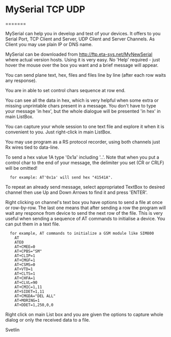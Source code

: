 
# MySerial TCP UDP
=======

   MySerial can help you in develop and test of your devices. It offers to you Serial Port, TCP Client and Server, UDP Client and Server Channels. As Client you may use plain IP or DNS name.
   
   MySerial can be downloaded from http://ftp.eta-sys.net/MyNewSerial where actual version hosts. Using it is very easy. No 'Help' required - just hover the mouse over the box you want and a brief message will appear.
   
   You can send plane text, hex, files and files line by line (after each row waits any response). 
   
   You are in able to set control chars sequence at row end.
   
   You can see all the data in hex, which is very helpful when some extra or missing unprintable chars present in a message. You don't have to type your message 'in hex', but the whole dialogue will be presented 'in hex' in main ListBox.
   
   You can capture your whole session to one text file and explore it when it is convenient to you. Just right-click in main ListBox.
   
   You may use program as a RS protocol recorder, using both channels just Rx wires tied to data-line.
   
   To send a hex value 1A type '0x1a' including '..'. Note that when you put a control char to the end of your message, the delimiter you set (CR or CRLF) will be omitted!
   
      for example: AT'0x1a' will send hex "41541A".
      
   To repeat an already send message, select appropriated TextBox to desired channel then use Up and Down Arrows to find it and press 'ENTER'.
   
Right clicking on channel's text box you have options to send a file at once or row-by-row. The last one means that after sending a row the program will wait any responce from device to send the next row of the file. This is very useful when sending a sequence of AT commands to initialise a device. You can put them in a text file.
   
      for example, AT commands to initialize a GSM module like SIM800
	    AT
	    ATE0
	    AT+CMEE=0
	    AT+CPBS="SM"
	    AT+CLIP=1
	    AT+CMGF=1
	    AT+CSMS=0
	    AT+VTD=1
	    AT+CLTS=1
	    AT+CHFA=1
	    AT+CLVL=90
	    AT+CMIC=1,11
	    AT+SIDET=1,11
	    AT+CMGDA="DEL ALL"
	    AT+MORING=1
	    AT+DDET=1,250,0,0
  
  Right click on main List box and you are given the options to capture whole dialog or only the received data to a file.
  
   Svetlin
 
